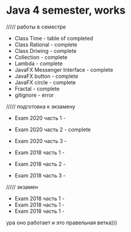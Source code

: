 # Java 4 semester, works
///// работы в семестре
- Class Time - table of completed 
- Class Rational - complete
- Class Driwing - complete
- Collection - complete
- Lambda - complete
- JavaFX Messenger Interface - complete
- JavaFX button - complete
- JavaFX circle - complete
- Fractal - complete
- gitignore - error

///// подготовка к экзамену
- Exam 2020 часть 1 - 
- Exam 2020 часть 2 - complete
- Exam 2020 часть 3 - 

- Exam 2018 часть 1 - 
- Exam 2018 часть 2 - 
- Exam 2018 часть 3 -

///// экзамен
- Exam 2018 часть 1 -
- Exam 2018 часть 1 -
- Exam 2018 часть 1 -

ура оно работает и это правельная ветка)))